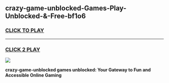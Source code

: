 
## crazy-game-unblocked-Games-Play-Unblocked-&-Free-bf1o6
<h3>
<a href="https://premium76.site?title=crazy-game-unblocked&ref=24A">CLICK TO PLAY</a></h3>
<hr>

<h3>
<a href="https://premium76.site?title=crazy-game-unblocked&ref=24A">CLICK 2 PLAY</a>
  
</h3>

<a href="https://premium76.site?title=crazy-game-unblocked&ref=24A"><img src="https://clearcache.store/games.png"></a>


**crazy-game-unblocked games unblocked: Your Gateway to Fun and Accessible Online Gaming**

